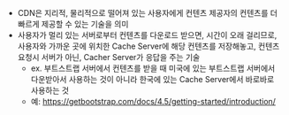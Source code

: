 - CDN은 지리적, 물리적으로 떨어져 있는 사용자에게 컨텐츠 제공자의 컨텐츠를 더 빠르게 제공할 수 있는 기술을 의미
- 사용자가 멀리 있는 서버로부터 컨텐츠를 다운로드 받으면, 시간이 오래 걸리므로, 사용자와 가까운 곳에 위치한 Cache Server에 해당 컨텐츠를 저장해놓고, 컨텐츠 요청시 서버가 아닌, Cacher Server가 응답을 주는 기술
	- ex. 부트스트랩 서버에서 컨텐츠를 받을 때 미국에 있는 부트스트랩 서버에서 다운받아서 사용하는 것이 아니라 한국에 있는 Cache Server에서 바로바로 사용하는 것 
	- 예: https://getbootstrap.com/docs/4.5/getting-started/introduction/

